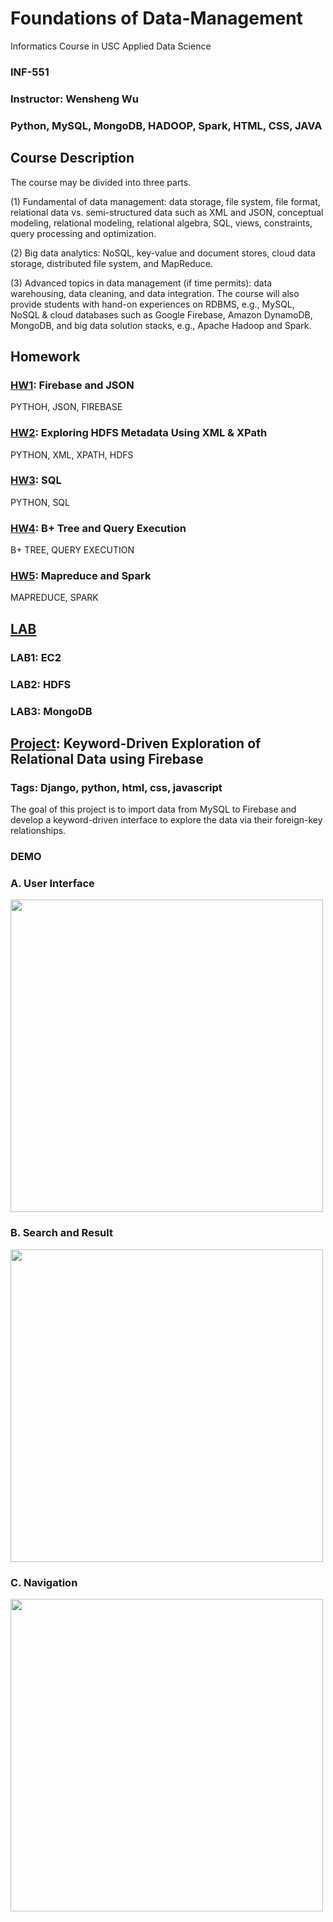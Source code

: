 # Foundations of Data-Management

Informatics Course in USC Applied Data Science

### INF-551     

### Instructor: Wensheng Wu

### Python, MySQL, MongoDB, HADOOP, Spark, HTML, CSS, JAVA 

## Course Description
The course may be divided into three parts. 

(1) Fundamental of data management: data storage, file system, file format, relational data vs. semi-structured data such as XML and JSON, conceptual modeling, relational modeling, relational algebra, SQL, views, constraints, query processing and optimization. 

(2) Big data analytics: NoSQL, key-value and document stores, cloud data storage, distributed file system, and MapReduce. 

(3) Advanced topics in data management (if time permits): data warehousing, data cleaning, and data integration. The course will also provide students with hand-on experiences on RDBMS, e.g., MySQL, NoSQL & cloud databases such as Google Firebase, Amazon DynamoDB, MongoDB, and big data solution stacks, e.g., Apache Hadoop and Spark.

## Homework
### [HW1](https://github.com/ZepeiZhao/Data-Management/tree/master/Homework/hw1): Firebase and JSON
  PYTHOH, JSON, FIREBASE
### [HW2](https://github.com/ZepeiZhao/Data-Management/tree/master/Homework/hw2): Exploring HDFS Metadata Using XML & XPath
  PYTHON, XML, XPATH, HDFS
### [HW3](https://github.com/ZepeiZhao/Data-Management/tree/master/Homework/hw3): SQL
  PYTHON, SQL
### [HW4](https://github.com/ZepeiZhao/Data-Management/tree/master/Homework/hw4): B+ Tree and Query Execution
  B+ TREE, QUERY EXECUTION
### [HW5](https://github.com/ZepeiZhao/Data-Management/tree/master/Homework/hw5): Mapreduce and Spark
  MAPREDUCE, SPARK
  
## [LAB](https://github.com/ZepeiZhao/Data-Management/tree/master/Lab)
### LAB1: EC2
### LAB2: HDFS
### LAB3: MongoDB

## [Project](https://github.com/ZepeiZhao/Data-Management/tree/master/Project): Keyword-Driven Exploration of Relational Data using Firebase
### Tags: Django, python, html, css, javascript
The goal of this project is to import data from MySQL to Firebase and develop a keyword-driven interface to explore the data via their foreign-key relationships.
### DEMO

### A. User Interface

<img src = "https://github.com/ZepeiZhao/img/blob/master/Screen%20Shot%202020-05-16%20at%203.52.48%20PM.png" width = "500">

### B. Search and Result

<img src = "https://github.com/ZepeiZhao/img/blob/master/Screen%20Shot%202020-05-16%20at%203.53.26%20PM.png" width = "500">

### C. Navigation

<img src = "https://github.com/ZepeiZhao/img/blob/master/Screen%20Shot%202020-05-16%20at%203.53.41%20PM.png" width = "500">
